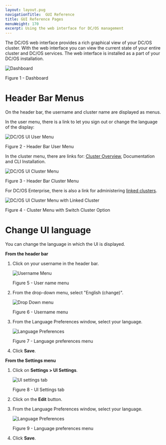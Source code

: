 ```yaml
---
layout: layout.pug
navigationTitle:  GUI Reference
title: GUI Reference Pages
menuWeight: 170
excerpt: Using the web interface for DC/OS management
---
```


The DC/OS web interface provides a rich graphical view of your DC/OS cluster. With the web interface you can view the current state of your entire cluster and DC/OS services. The web interface is installed as a part of your DC/OS installation.

![Dashboard](/1.13/img/dashboard-ee-1-12.png)

Figure 1 - Dashboard

# Header Bar Menus

On the header bar, the username and cluster name are displayed as menus.

In the user menu, there is a link to let you sign out or change the language of the display:

![DC/OS UI User Menu](/1.13/img/GUI-change-UI-language-selector.png)

Figure 2 - Header Bar User Menu

In the cluster menu, there are links for: [Cluster Overview](/1.13/gui/cluster/), Documentation and CLI Installation.

![DC/OS UI Cluster Menu](/1.13/img/header-bar-cluster-dropdown-1-12.png)

Figure 3 - Header Bar Cluster Menu

For DC/OS Enterprise, there is also a link for administering [linked clusters](/1.13/administering-clusters/multiple-clusters/cluster-links/).

![DC/OS UI Cluster Menu with Linked Cluster](/1.13/img/switch-cluster-1-12.png)

Figure 4 - Cluster Menu with Switch Cluster Option

# Change UI language

You can change the language in which the UI is displayed.

**From the header bar**

1. Click on your username in the header bar.

    ![Username Menu](/1.13/img/GUI-change-UI-settings-menu-3.png)

    Figure 5 - User name menu

1. From the drop-down menu, select "English (change)".

    ![Drop Down menu](/1.13/img/GUI-change-UI-language-selector.png)

    Figure 6 - Username menu

1. From the Language Preferences window, select your language.

    ![Language Preferences](/1.13/img/GUI-change-UI-settings-menu-2.png)

    Figure 7 - Language preferences menu

1. Click **Save**.

**From the Settings menu**

1. Click on **Settings > UI Settings**.

    ![UI settings tab](/1.13/img/GUI-change-UI-settings-menu-1.png)

    Figure 8 - UI Settings tab

1. Click on the **Edit** button.

1. From the Language Preferences window, select your language.

    ![Language Preferences](/1.13/img/GUI-change-UI-settings-menu-2.png)

    Figure 9 - Language preferences menu
1. Click **Save**.

